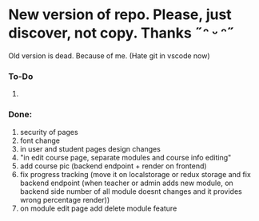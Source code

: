 # New version of repo. Please, just discover, not copy. Thanks ˶ᵔ ᵕ ᵔ˶
Old version is dead. Because of me. (Hate git in vscode now)

### To-Do

1. 

### Done:

1. security of pages
2. font change
3. in user and student pages design changes
4. "in edit course page, separate modules and course info editing"
5. add course pic (backend endpoint + render on frontend)
6. fix progress tracking (move it on localstorage or redux storage and fix backend endpoint (when teacher or admin adds new module, on backend side number of all module doesnt changes and it provides wrong percentage render))
7. on module edit page add delete module feature




